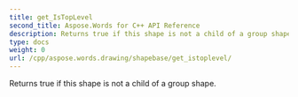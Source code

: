 ```yaml
---
title: get_IsTopLevel
second_title: Aspose.Words for C++ API Reference
description: Returns true if this shape is not a child of a group shape. 
type: docs
weight: 0
url: /cpp/aspose.words.drawing/shapebase/get_istoplevel/
---
```


Returns true if this shape is not a child of a group shape. 

